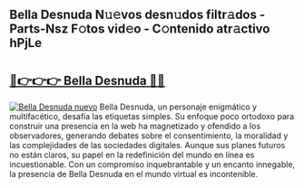 ## Bella Desnuda N𝚞𝚎vos desn𝚞dos filtr𝚊dos - Parts-Nsz F𝚘tos vid𝚎o - C𝚘ntenido atr𝚊ctivo hPjLe

# <h2><a href="http://mb3cvg.tromn.icu/?c=Bella+Desnuda">🔗👉👉👉 Bella Desnuda 🔗🔗</a></h2>

[![Bella Desnuda nuevo](https://i.imgur.com/pEAQMta.gif)](http://mb3cvg.tromn.icu/?c=Bella+Desnuda)
Bella Desnuda, un personaje enigmático y multifacético, desafía las etiquetas simples. Su enfoque poco ortodoxo para construir una presencia en la web ha magnetizado y ofendido a los observadores, generando debates sobre el consentimiento, la moralidad y las complejidades de las sociedades digitales. Aunque sus planes futuros no están claros, su papel en la redefinición del mundo en línea es incuestionable. Con un compromiso inquebrantable y un encanto innegable, la presencia de Bella Desnuda en el mundo virtual es incontenible.
